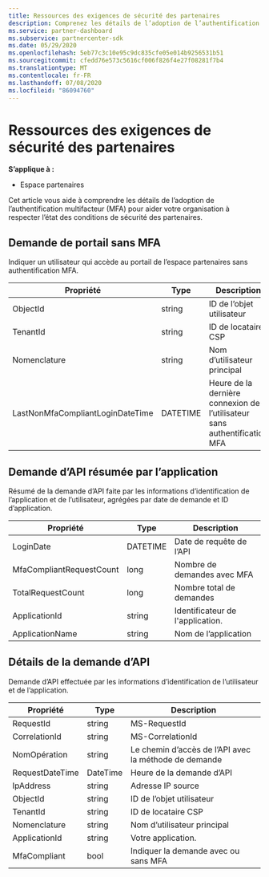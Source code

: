 ```yaml
---
title: Ressources des exigences de sécurité des partenaires
description: Comprenez les détails de l’adoption de l’authentification multifacteur (MFA) pour répondre aux exigences de sécurité des partenaires.
ms.service: partner-dashboard
ms.subservice: partnercenter-sdk
ms.date: 05/29/2020
ms.openlocfilehash: 5eb77c3c10e95c9dc835cfe05e014b9256531b51
ms.sourcegitcommit: cfedd76e573c5616cf006f826f4e27f08281f7b4
ms.translationtype: MT
ms.contentlocale: fr-FR
ms.lasthandoff: 07/08/2020
ms.locfileid: "86094760"
---
```

# <a name="partner-security-requirements-resources"></a>Ressources des exigences de sécurité des partenaires

**S’applique à :**

- Espace partenaires

Cet article vous aide à comprendre les détails de l’adoption de l’authentification multifacteur (MFA) pour aider votre organisation à respecter l’état des conditions de sécurité des partenaires. 

## <a name="portal-request-without-mfa"></a>Demande de portail sans MFA

Indiquer un utilisateur qui accède au portail de l’espace partenaires sans authentification MFA.

| Propriété                            | Type            | Description                           |
|-------------------------------------|-----------------|---------------------------------------|
| ObjectId                            | string          | ID de l’objet utilisateur                        |
| TenantId                            | string          | ID de locataire CSP                         |
| Nomenclature                                 | string          | Nom d’utilisateur principal                   |
| LastNonMfaCompliantLoginDateTime    | DATETIME        | Heure de la dernière connexion de l’utilisateur sans authentification MFA |


## <a name="api-request-summarized-by-application"></a>Demande d’API résumée par l’application

Résumé de la demande d’API faite par les informations d’identification de l’application et de l’utilisateur, agrégées par date de demande et ID d’application.

| Propriété                            | Type            | Description               |
|-------------------------------------|-----------------|---------------------------|
| LoginDate                           | DATETIME        | Date de requête de l’API          |
| MfaCompliantRequestCount            | long            | Nombre de demandes avec MFA    |
| TotalRequestCount                   | long            | Nombre total de demandes       |
| ApplicationId                       | string          | Identificateur de l'application.        |
| ApplicationName                     | string          | Nom de l’application      |


## <a name="api-request-details"></a>Détails de la demande d’API

Demande d’API effectuée par les informations d’identification de l’utilisateur et de l’application. 

| Propriété                            | Type            | Description                              |
|-------------------------------------|-----------------|------------------------------------------|
| RequestId                           | string          | MS-RequestId                             |
| CorrelationId                       | string          | MS-CorrelationId                         |
| NomOpération                       | string          | Le chemin d’accès de l’API avec la méthode de demande         |
| RequestDateTime                     | DateTime        | Heure de la demande d’API                     |
| IpAddress                           | string          | Adresse IP source                        |
| ObjectId                            | string          | ID de l’objet utilisateur                           |
| TenantId                            | string          | ID de locataire CSP                            |
| Nomenclature                                 | string          | Nom d’utilisateur principal                      |
| ApplicationId                       | string          | Votre application.                         |
| MfaCompliant                        | bool            | Indiquer la demande avec ou sans MFA |

